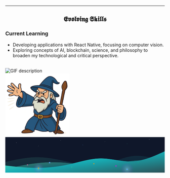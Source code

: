 
---

<!--Languages and Tools Section-->       
<h2 align="center">𝕰𝖛𝖔𝖑𝖛𝖎𝖓𝖌 𝕾𝖐𝖎𝖑𝖑𝖘</h2> 

<h3 align="left">Current Learning</h3>
<ul align="left">
  <li>Developing applications with React Native, focusing on computer vision.</li>
  <li>Exploring concepts of AI, blockchain, science, and philosophy to broaden my technological and critical perspective.</li>
</ul>
 <div>
<br />
<picture>
  <source media="(prefers-color-scheme: dark)" srcset="./Skills_Animation_Dark.gif">
  <source media="(prefers-color-scheme: light)" srcset="./Skills_Animation_White.gif">
  <img align="left" width="50%" alt="GIF description" src="./Skills_Animation_White.gif">
</picture>
<br />
 <div>
    <img align="left" width="40%" src="./mago.png">
  </div>
<br />
<br />
   
![](buttom.svg)
